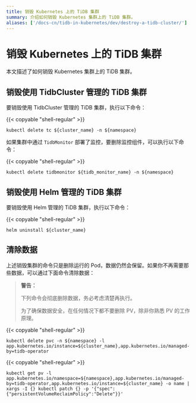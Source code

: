 ```yaml
---
title: 销毁 Kubernetes 上的 TiDB 集群
summary: 介绍如何销毁 Kubernetes 集群上的 TiDB 集群。
aliases: ['/docs-cn/tidb-in-kubernetes/dev/destroy-a-tidb-cluster/']
---
```


# 销毁 Kubernetes 上的 TiDB 集群

本文描述了如何销毁 Kubernetes 集群上的 TiDB 集群。

## 销毁使用 TidbCluster 管理的 TiDB 集群

要销毁使用 TidbCluster 管理的 TiDB 集群，执行以下命令：

{{< copyable "shell-regular" >}}

```shell
kubectl delete tc ${cluster_name} -n ${namespace}
```

如果集群中通过 `TidbMonitor` 部署了监控，要删除监控组件，可以执行以下命令：

{{< copyable "shell-regular" >}}

```shell
kubectl delete tidbmonitor ${tidb_monitor_name} -n ${namespace}
```

## 销毁使用 Helm 管理的 TiDB 集群

要销毁使用 Helm 管理的 TiDB 集群，执行以下命令：

{{< copyable "shell-regular" >}}

```shell
helm uninstall ${cluster_name}
```

## 清除数据

上述销毁集群的命令只是删除运行的 Pod，数据仍然会保留。如果你不再需要那些数据，可以通过下面命令清除数据：

> **警告：**
>
> 下列命令会彻底删除数据，务必考虑清楚再执行。
>
> 为了确保数据安全，在任何情况下都不要删除 PV，除非你熟悉 PV 的工作原理。

{{< copyable "shell-regular" >}}

```shell
kubectl delete pvc -n ${namespace} -l app.kubernetes.io/instance=${cluster_name},app.kubernetes.io/managed-by=tidb-operator
```

{{< copyable "shell-regular" >}}

```shell
kubectl get pv -l app.kubernetes.io/namespace=${namespace},app.kubernetes.io/managed-by=tidb-operator,app.kubernetes.io/instance=${cluster_name} -o name | xargs -I {} kubectl patch {} -p '{"spec":{"persistentVolumeReclaimPolicy":"Delete"}}'
```

